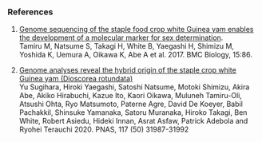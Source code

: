 ### References

1.  [Genome sequencing of the staple food crop white Guinea yam enables
    the development of a molecular marker for sex
    determination](http://europepmc.org/abstract/MED/28927400).\
    Tamiru M, Natsume S, Takagi H, White B, Yaegashi H, Shimizu M,
    Yoshida K, Uemura A, Oikawa K, Abe A et al. 2017. BMC Biology, 15:86.

2. [Genome analyses reveal the hybrid origin of the staple crop white Guinea yam (Dioscorea rotundata)](https://www.pnas.org/doi/full/10.1073/pnas.2015830117)  
Yu Sugihara, Hiroki Yaegashi, Satoshi Natsume, Motoki Shimizu, Akira Abe, Akiko Hirabuchi, Kazue Ito, Kaori Oikawa, Muluneh Tamiru-Oli, Atsushi Ohta, Ryo Matsumoto, Paterne Agre, David De Koeyer, Babil Pachakkil, Shinsuke Yamanaka, Satoru Muranaka, Hiroko Takagi, Ben White, Robert Asiedu, Hideki Innan, Asrat Asfaw, Patrick Adebola and Ryohei Terauchi
   2020. PNAS, 117 (50) 31987-31992
